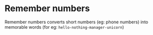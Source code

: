 # Remember numbers

Remember numbers converts short numbers (eg: phone numbers) into memorable words (for eg: `hello-nothing-manager-unicorn`)

